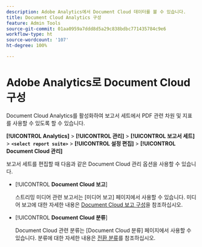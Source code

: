 ```yaml
---
description: Adobe Analytics에서 Document Cloud 데이터를 볼 수 있습니다.
title: Document Cloud Analytics 구성
feature: Admin Tools
source-git-commit: 01aa0959a7ddd8d5a29c838bdbc771435784c9e6
workflow-type: ht
source-wordcount: '107'
ht-degree: 100%

---
```



# Adobe Analytics로 Document Cloud 구성

Document Cloud Analytics를 활성화하여 보고서 세트에서 PDF 관련 차원 및 지표를 사용할 수 있도록 할 수 있습니다.

**[!UICONTROL Analytics]** > **[!UICONTROL 관리]** > **[!UICONTROL 보고서 세트]** > **`<select report suite>`** > **[!UICONTROL 설정 편집]** > **[!UICONTROL Document Cloud 관리]**

보고서 세트를 편집할 때 다음과 같은 Document Cloud 관리 옵션을 사용할 수 있습니다.

* [!UICONTROL **Document Cloud 보고**]

   스트리밍 미디어 관련 보고서는 [미디어 보고] 페이지에서 사용할 수 있습니다. 미디어 보고에 대한 자세한 내용은 [Document Cloud 보고 구성](/help/admin/admin/c-manage-report-suites/c-edit-report-suites/document-cloud-config.md)을 참조하십시오.

* [!UICONTROL **Document Cloud 분류**]

   Document Cloud 관련 분류는 [Document Cloud 분류] 페이지에서 사용할 수 있습니다. 분류에 대한 자세한 내용은 [전환 분류](/help/admin/admin/c-manage-report-suites/c-edit-report-suites/conversion-var-admin/conversion-classifications.md)를 참조하십시오.